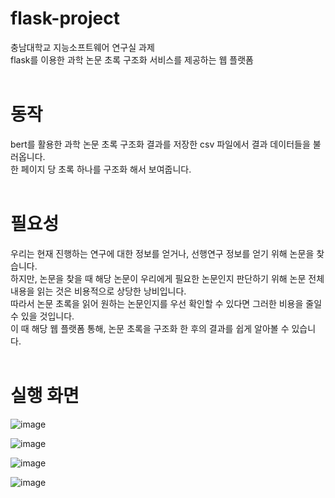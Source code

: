 # flask-project
충남대학교 지능소프트웨어 연구실 과제  
flask를 이용한 과학 논문 초록 구조화 서비스를 제공하는 웹 플랫폼  <br><br>  

# 동작
bert를 활용한 과학 논문 초록 구조화 결과를 저장한 csv 파일에서 결과 데이터들을 불러옵니다.   
한 페이지 당 초록 하나를 구조화 해서 보여줍니다.  <br><br>  
      
# 필요성 
우리는 현재 진행하는 연구에 대한 정보를 얻거나, 선행연구 정보를 얻기 위해 논문을 찾습니다.   
하지만, 논문을 찾을 때 해당 논문이 우리에게 필요한 논문인지 판단하기 위해 논문 전체 내용을 읽는 것은 비용적으로 상당한 낭비입니다.   
따라서 논문 초록을 읽어 원하는 논문인지를 우선 확인할 수 있다면 그러한 비용을 줄일 수 있을 것입니다.    
이 때 해당 웹 플랫폼 통해, 논문 초록을 구조화 한 후의 결과를 쉽게 알아볼 수 있습니다.  <br><br>  

# 실행 화면
![image](https://user-images.githubusercontent.com/26339800/109661294-2ed1eb80-7bad-11eb-9d91-85a3fee7d2e5.png)  

![image](https://user-images.githubusercontent.com/26339800/109661379-47da9c80-7bad-11eb-879f-b1fc8e79bdb3.png) 

![image](https://user-images.githubusercontent.com/26339800/109661450-5628b880-7bad-11eb-9c3d-62c7d94f2339.png)  

![image](https://user-images.githubusercontent.com/26339800/109661523-693b8880-7bad-11eb-851c-ac2a2ab1a1e4.png)
